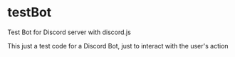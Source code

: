# testBot
Test Bot for Discord server with discord.js

This just a test code for a Discord Bot, just to interact with the user's action
